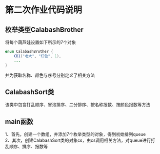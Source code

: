 
# 第二次作业代码说明

## 枚举类型CalabashBrother
将每个葫芦娃设置如下所示的7个对象
```Java
enum CalabashBrother {
	CB1("老大", "红色", 1),
	...
}
```
并为获取名称、颜色与序号分别定义了相关方法

## CalabashSort类
该类中包含打乱顺序、冒泡排序、二分排序、按名称报数、按颜色报数等方法

## main函数
1、首先，创建一个数组，并添加7个枚举类型的对象，得到初始排列queue <br>
2、其次，创建CalabashSort类的对象cs，由cs调用相关方法，对queue进行打乱顺序、排序、报数等
